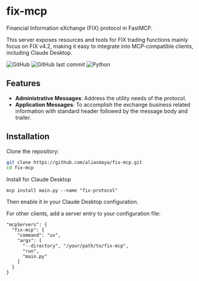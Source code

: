 # fix-mcp
Financial Information eXchange (FIX) protocol in FastMCP.

This server exposes resources and tools for FIX trading functions mainly focus on FIX v4.2, making it easy to integrate into MCP-compatible clients, including Claude Desktop.

![GitHub](https://img.shields.io/github/license/aliasmaya/fix-mcp) 
![GitHub last commit](https://img.shields.io/github/last-commit/aliasmaya/fix-mcp) 
![Python](https://img.shields.io/badge/python-3.10%2B-blue)

## Features

- **Administrative Messages**: Address the utility needs of the protocol.
- **Application Messages**: To accomplish the exchange business related information with standard header followed by the message body and trailer.

## Installation

Clone the repository:

```bash
git clone https://github.com/aliasmaya/fix-mcp.git
cd fix-mcp
```  

Install for Claude Desktop
```
mcp install main.py --name "fix-protocol"
```
Then enable it in your Claude Desktop configuration.

For other clients, add a server entry to your configuration file:

```
"mcpServers": { 
  "fix-mcp": { 
    "command": "uv", 
    "args": [ 
      "--directory", "/your/path/to/fix-mcp", 
      "run", 
      "main.py" 
    ]
  } 
}
```
